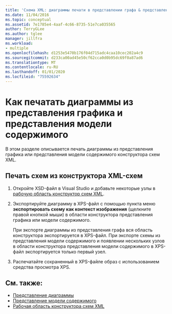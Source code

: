 ```yaml
---
title: 'Схема XML: диаграммы печати в представлении графа & представление модели содержимого'
ms.date: 11/04/2016
ms.topic: conceptual
ms.assetid: 7e1785e4-4aaf-4c66-8735-51e7ca035565
author: TerryGLee
ms.author: tglee
manager: jillfra
ms.workload:
- multiple
ms.openlocfilehash: d1253e5470b176f04d715adc4caa10cec202a4c9
ms.sourcegitcommit: d233ca00ad45e50cf62cca0d0b95dc69f0a87ad6
ms.translationtype: MT
ms.contentlocale: ru-RU
ms.lasthandoff: 01/01/2020
ms.locfileid: "75592634"
---
```

# <a name="how-to-print-diagrams-from-the-graph-view-and-the-content-model-view"></a>Как печатать диаграммы из представления графика и представления модели содержимого

В этом разделе описывается печать диаграммы из представления графика или представления модели содержимого конструктора схем XML.

## <a name="to-print-diagrams-from-the-xml-schema-designer"></a>Печать схем из конструктора XML-схем

1. Откройте XSD-файл в Visual Studio и добавьте некоторые узлы в [рабочую область конструктор схем XML](../xml-tools/xml-schema-designer-workspace.md).

2. Экспортируйте диаграмму в XPS-файл с помощью пункта меню **экспортировать схему как контекст изображения** (щелкните правой кнопкой мыши) в области конструктора представления графика или модели содержимого.

     При экспорте диаграммы из представления графа вся область конструктора экспортируется в XPS-файл. При экспорте схемы из представления модели содержимого и появлении нескольких узлов в области конструктора представления модели содержимого в XPS-файл экспортируется только первый узел.

3. Распечатайте сохраненный в XPS-файле образ с использованием средства просмотра XPS.

## <a name="see-also"></a>См. также:

- [Представление диаграммы](../xml-tools/graph-view.md)
- [Представление модели содержимого](../xml-tools/content-model-view.md)
- [Рабочая область конструктора схем XML](../xml-tools/xml-schema-designer-workspace.md)

